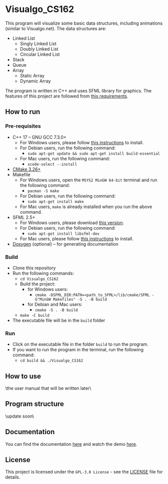 # Visualgo_CS162

This program will visualize some basic data structures, including animations (similar to Visualgo.net). The data structures are:
- Linked List
  - Singly Linked List
  - Doubly Linked List
  - Circular Linked List
- Stack
- Queue
- Array
  - Static Array
  - Dynamic Array

The program is written in C++ and uses SFML library for graphics. 
The features of this project are followed from [this requirements](./docs/CS162-CSC10002-Solo%20Project.pdf).

## How to run

### Pre-requisites

- C++ 17 – GNU GCC 7.3.0+
  - For Windows users, please follow [this instructions](https://www.msys2.org/#installation) to install.
  - For Debian users, run the following command:
    - `sudo apt-get update && sudo apt-get install build-essential`
  - For Mac users, run the following command:
    - `xcode-select --install`
- [CMake 3.26+](https://cmake.org/download/)
- Makefile
  - For Windows users, open the `MSYS2 MinGW 64-bit` terminal and run the following command:
    - `pacman -S make`
  - For Debian users, run the following command:
    - `sudo apt-get install make`
  - For Mac users, `make` is already installed when you run the above command.
- SFML 2.5+
  - For Windows users, please download [this version](https://www.sfml-dev.org/download/sfml/2.5.1/#:~:text=GCC%207.3.0%20MinGW%20(SEH)%20%2D%2064%2Dbit).
  - For Debian users, run the following command:
    - `sudo apt-get install libsfml-dev`
  - For Mac users, please follow [this instructions](https://www.sfml-dev.org/tutorials/2.5/start-osx.php#installing-sfml) to install.
- [Doxygen](https://www.doxygen.nl/download.html) (optional) – for generating documentation

### Build

- Clone this repository
- Run the following commands:
  - `cd Visualgo_CS162`
  - Build the project:
    - for Windows users:
      - `cmake -DSFML_DIR:PATH=<path_to_SFML>/lib/cmake/SFML -G"MinGW Makefiles" -S . -B build`
    - for Debian and Mac users:
      - `cmake -S . -B build`
  - `make -C build`
- The executable file will be in the `build` folder

### Run

- Click on the executable file in the folder `build` to run the program.
- If you want to run the program in the terminal, run the following command:
  - `cd build && ./Visualgo_CS162`

## How to use

\the user manual that will be written later\

## Program structure

\update soon\

## Documentation

You can find the documentation [here](https://diriimq.github.io/Visualgo_CS162/html/) and watch the demo [here](https://youtu.be/).

## License

This project is licensed under the `GPL-3.0 License` - see the [LICENSE](./LICENSE) file for details.
